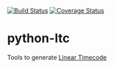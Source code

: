 [![Build Status](https://travis-ci.org/nocarryr/python-ltc.svg?branch=master)](https://travis-ci.org/nocarryr/python-ltc) [![Coverage Status](https://coveralls.io/repos/github/nocarryr/python-ltc/badge.svg?branch=master)](https://coveralls.io/github/nocarryr/python-ltc?branch=master)
# python-ltc
Tools to generate [Linear Timecode](https://en.wikipedia.org/wiki/Linear_timecode)
